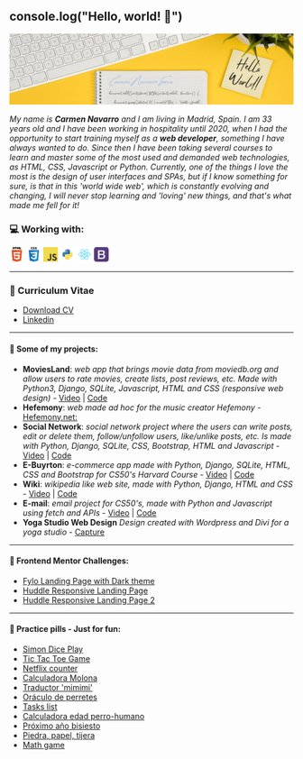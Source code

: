 ## console.log("Hello, world! 👋") 

<img width="auto" src="https://github.com/cartxu/cartxu/raw/main/carmennavarro.jpg">

*My name is **Carmen Navarro** and I am living in Madrid, Spain.
I am 33 years old and I have been working in hospitality until 2020, when I had the opportunity to start training myself as a **web developer**, something I have always wanted to do. Since then I have been taking several courses to learn and master some of the most used and demanded web technologies, as HTML, CSS, Javascript or Python. Currently, one of the things I love the most is the design of user interfaces and SPAs, but if I know something for sure, is that in this 'world wide web', which is constantly evolving and changing, I will never stop learning and 'loving' new things, and that's what made me fell for it!*



### :computer: Working with:


<img width="26px" src="https://raw.githubusercontent.com/github/explore/80688e429a7d4ef2fca1e82350fe8e3517d3494d/topics/html/html.png"> <img width="26px" src="https://raw.githubusercontent.com/github/explore/80688e429a7d4ef2fca1e82350fe8e3517d3494d/topics/css/css.png"> <img width="26px" src="https://raw.githubusercontent.com/github/explore/80688e429a7d4ef2fca1e82350fe8e3517d3494d/topics/javascript/javascript.png"> <img width="26px" src="https://raw.githubusercontent.com/github/explore/80688e429a7d4ef2fca1e82350fe8e3517d3494d/topics/python/python.png"> <img width="26px" src="https://raw.githubusercontent.com/github/explore/80688e429a7d4ef2fca1e82350fe8e3517d3494d/topics/react/react.png"> <img width="26px" src="https://raw.githubusercontent.com/github/explore/80688e429a7d4ef2fca1e82350fe8e3517d3494d/topics/bootstrap/bootstrap.png"> 


---

### :pencil: Curriculum Vitae

* [Download CV](https://drive.google.com/file/d/1W5Ea-g5aMQsznu4egnf8eqCjBi_yq2y5/view?usp=sharing)
* [Linkedin](https://www.linkedin.com/in/carmen-navarrosoria/)

---

#### :floppy_disk: Some of my projects:

* **MoviesLand**: *web app that brings movie data from moviedb.org and allow users to rate movies, create lists, post reviews, etc. Made with Python3, Django, SQLite, Javascript, HTML and CSS (responsive web design)* - [Video](https://www.youtube.com/watch?v=Cq3plmYexgM) | [Code](https://github.com/cartxu/moviesland)
* **Hefemony**: *web made ad hoc for the music creator Hefemony* - [Hefemony.net:](https://hefemony.net/) 
* **Social Network**: *social network project where the users can write posts, edit or delete them, follow/unfollow users, like/unlike posts, etc. Is made with Python, Django, SQLite, CSS, Bootstrap, HTML and Javascript* - [Video](https://www.youtube.com/watch?v=lz37axUCAaU) | [Code](https://github.com/cartxu/network)
* **E-Buyrton**: *e-commerce app made with Python, Django, SQLite, HTML, CSS and Bootstrap for CS50's Harvard Course* - [Video](https://www.youtube.com/watch?v=4Z6MMewrcQE&t=111s) | [Code](https://github.com/cartxu/e-buyrton)
* **Wiki**: *wikipedia like web site, made with Python, Django, HTML and CSS* - [Video](https://www.youtube.com/watch?v=L8a4by6LURU) | [Code](https://github.com/cartxu/wikipage) 
* **E-mail**: *email project for CS50's, made with Python and Javascript using fetch and APIs* - [Video](https://www.youtube.com/watch?v=1ZvmbUTGFBo&t) | [Code](https://github.com/cartxu/mail)
* **Yoga Studio Web Design** *Design created with Wordpress and Divi for a yoga studio* - [Capture](https://i.ibb.co/nwMbQGj/captura.png)


---

#### :pushpin: Frontend Mentor Challenges:

* [Fylo Landing Page with Dark theme](https://frontend-mentor-fylo-dark.vercel.app/)
* [Huddle Responsive Landing Page](https://fm-entor-challenge2.cartxu.vercel.app/)
* [Huddle Responsive Landing Page 2](https://landing.cartxu.vercel.app/)

---

#### :pill: Practice pills   - Just for fun:

  * [Simon Dice Play](https://cartxu.github.io/simon-dice/)
  * [Tic Tac Toe Game](https://cartxu.github.io/react-practice/tictactoe)
  * [Netflix counter](https://cartxu.github.io/javascript-random/async/netflix.html)
  * [Calculadora Molona](https://cartxu.github.io/js_asincrono/calculadora/index.html)
  * [Traductor 'mimimi'](https://cartxu.github.io/javascript-random/mimimi.html)
  * [Oráculo de perretes](https://cartxu.github.io/javascript-random/queperro.html)
  * [Tasks list](https://cartxu.github.io/javascript-random/tasks.html)
  * [Calculadora edad perro-humano](https://cartxu.github.io/javascript-random/edadperro.html)
  * [Próximo año bisiesto](https://cartxu.github.io/javascript-random/bisiesto.html)
  * [Piedra, papel, tijera](https://cartxu.github.io/javascript-random/papelpiedratijeras.html)
  * [Math game](https://cartxu.github.io/react-practice/game)
  
  
